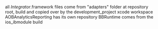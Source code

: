 all *Integrator*.framework files come from "adapters" folder at repository root, build and copied over by the development_project xcode workspace
AOBAnalyticsReporting has its own repository
BBRuntime comes from the ios_ibmodule build
